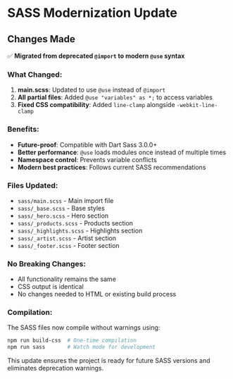 # SASS Modernization Update

## Changes Made

✅ **Migrated from deprecated `@import` to modern `@use` syntax**

### What Changed:

1. **main.scss**: Updated to use `@use` instead of `@import`
2. **All partial files**: Added `@use "variables" as *;` to access variables
3. **Fixed CSS compatibility**: Added `line-clamp` alongside `-webkit-line-clamp`

### Benefits:

- **Future-proof**: Compatible with Dart Sass 3.0.0+
- **Better performance**: `@use` loads modules once instead of multiple times
- **Namespace control**: Prevents variable conflicts
- **Modern best practices**: Follows current SASS recommendations

### Files Updated:

- `sass/main.scss` - Main import file
- `sass/_base.scss` - Base styles
- `sass/_hero.scss` - Hero section
- `sass/_products.scss` - Products section
- `sass/_highlights.scss` - Highlights section
- `sass/_artist.scss` - Artist section
- `sass/_footer.scss` - Footer section

### No Breaking Changes:

- All functionality remains the same
- CSS output is identical
- No changes needed to HTML or existing build process

### Compilation:

The SASS files now compile without warnings using:

```bash
npm run build-css  # One-time compilation
npm run sass       # Watch mode for development
```

This update ensures the project is ready for future SASS versions and eliminates deprecation warnings.
